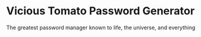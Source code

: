 # Vicious Tomato Password Generator
The greatest password manager known to life, the universe, and everything
